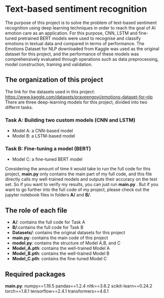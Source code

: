 # Text-based sentiment recognition
The purpose of this project is to solve the problem of text-based sentiment recognition using deep learning techniques in order to reach the goal of AI emotion care as an application. 
For this purpose, CNN, LSTM and fine-tuned pretrained BERT models were used to recognise and classify emotions in textual data and compared in terms of performance.
The Emotions Dataset for NLP downloaded from Kaggle was used as the original dataset for this project, and the performance of these models was comprehensively evaluated through operations such as data preprocessing, model construction, training and validation. 

## The organization of this project
The link for the datasets used in this project: https://www.kaggle.com/datasets/praveengovi/emotions-dataset-for-nlp
There are three deep-learning models for this project, divided into two differnt tasks.
### Task A: Building two custom models (CNN and LSTM)
  - Model A: a CNN-based model
  - Model B: a LSTM-based model
### Task B: Fine-tuning a model (BERT)
  - Model C: a fine-tuned BERT model

Considering the amount of time it would take to run the full code for this project, **main.py** only contains the main part of my full code, and this file directly calls my well-trained models and outputs their accuracy on the test set.
So if you want to verify my results, you can just run **main.py** .
But if you want to go further into the full code of my project, please check out the jupyter notebook files in folders **A/** and **B/**.

## The role of each file
- **A/**: contains the full code for Task A
- **B/**:contains the full code for Task B
- **Datasets/**: contains the original datasets for this project
- **main.py**: contains the main code of this project
- **model.py**: contains the structure of Model A,B, and C
- **Model_A.pth**: contains the well-trained Model A
- **Model_B.pth**: contains the well-trained Model B
- **Model_C.pth**: contains the fine-tuned Model C

## Required packages
**main.py**:
numpy==1.19.5
pandas==1.2.4
nltk==3.6.2
scikit-learn==0.24.2
torch==1.8.1
tensorflow==2.4.1
transformers==4.6.1
